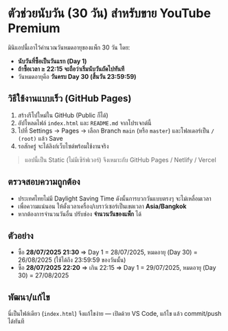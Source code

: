 # ตัวช่วยนับวัน (30 วัน) สำหรับขาย YouTube Premium

มินิแอปนี้เอาไว้คำนวณวันหมดอายุของแพ็ก 30 วัน โดย:
- **นับวันที่ซื้อเป็นวันแรก (Day 1)**
- **ถ้าซื้อเวลา ≥ 22:15 จะถือว่าเริ่มนับวันถัดไปทันที**
- วันหมดอายุคือ **วันครบ Day 30 (สิ้นวัน 23:59:59)**

## วิธีใช้งานแบบเร็ว (GitHub Pages)
1. สร้างรีโปใหม่ใน GitHub (Public ก็ได้)
2. อัปโหลดไฟล์ `index.html` และ `README.md` จากโปรเจกต์นี้
3. ไปที่ Settings → Pages → เลือก Branch `main` (หรือ `master`) และโฟลเดอร์เป็น `/ (root)` แล้ว Save
4. รอสักครู่ จะได้ลิงก์เว็บไซต์พร้อมใช้งานจริง

> แอปนี้เป็น Static (ไม่มีเซิร์ฟเวอร์) จึงเหมาะกับ GitHub Pages / Netlify / Vercel

## ตรวจสอบความถูกต้อง
- ประเทศไทยไม่มี Daylight Saving Time ดังนั้นการบวกวันแบบตรงๆ จะไม่เหลื่อมเวลา
- เพื่อความแน่นอน ให้ตั้งเวลาเครื่อง/เบราว์เซอร์เป็นเขตเวลา **Asia/Bangkok**
- หากต้องการจำนวนวันอื่น ปรับช่อง **จำนวนวันของแพ็ก** ได้

## ตัวอย่าง
- ซื้อ **28/07/2025 21:30** ⇒ Day 1 = 28/07/2025, หมดอายุ (Day 30) = 26/08/2025 (ใช้ได้ถึง 23:59:59 ของวันนั้น)
- ซื้อ **28/07/2025 22:20** ⇒ เกิน 22:15 ⇒ Day 1 = 29/07/2025, หมดอายุ (Day 30) = 27/08/2025

## พัฒนา/แก้ไข
นี่เป็นไฟล์เดียว (`index.html`) จึงแก้ไขง่าย — เปิดด้วย VS Code, แก้ไข แล้ว commit/push ได้ทันที
